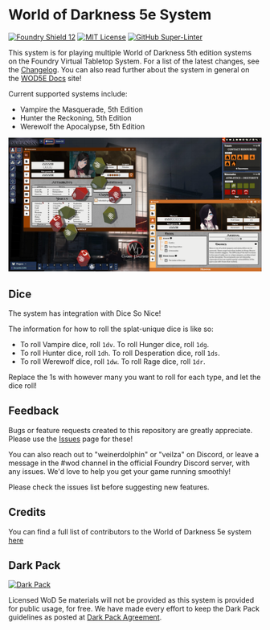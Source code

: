 
# World of Darkness 5e System

[![Foundry Shield 12]][Foundry URL]
[![MIT License]][MIT URL]
[![GitHub Super-Linter]][Super-Linter URL]

This system is for playing multiple World of Darkness 5th edition systems on the Foundry Virtual Tabletop System. For a list of the latest changes, see the [Changelog](https://veilza.github.io/wod5e-docs/changelog.html). You can also read further about the system in general on the [WOD5E Docs](https://veilza.github.io/wod5e-docs/index.html) site!

Current supported systems include:
* Vampire the Masquerade, 5th Edition
* Hunter the Reckoning, 5th Edition
* Werewolf the Apocalypse, 5th Edition

![preview](./assets/images/SystemPreview.png)

## Dice

The system has integration with Dice So Nice!

The information for how to roll the splat-unique dice is like so:
* To roll Vampire dice, roll `1dv`. To roll Hunger dice, roll `1dg`.
* To roll Hunter dice, roll `1dh`. To roll Desperation dice, roll `1ds`.
* To roll Werewolf dice, roll `1dw`. To roll Rage dice, roll `1dr`.

Replace the 1s with however many you want to roll for each type, and let the dice roll!

## Feedback

Bugs or feature requests created to this repository are greatly appreciate. Please use the [Issues](https://github.com/Rayji96/foundry-V5/issues) page for these!

You can also reach out to "weinerdolphin" or "veilza" on Discord, or leave a message in the #wod channel in the official Foundry Discord server, with any issues. We'd love to help you get your game running smoothly!

Please check the issues list before suggesting new features.

## Credits

You can find a full list of contributors to the World of Darkness 5e system [here](https://github.com/WoD5E-Developers/.github/blob/main/contributors.md)

## Dark Pack

[![Dark Pack]][Dark Pack URL]

Licensed WoD 5e materials will not be provided as this system is provided for public usage, for free. We have made every effort to keep the Dark Pack guidelines as posted at [Dark Pack Agreement].

[Foundry Shield 12]: https://img.shields.io/badge/Foundry-11-informational
[Foundry URL]: https://foundryvtt.com

[MIT License]: https://img.shields.io/badge/License-MIT-green
[MIT URL]: https://github.com/Rayji96/foundry-V5/blob/main/LICENSE

[GitHub Super-Linter]: https://github.com/Rayji96/foundry-V5/workflows/Super-Linter/badge.svg
[Super-Linter URL]: https://github.com/marketplace/actions/super-linter

[Dark Pack]: https://s3-eu-north-1.amazonaws.com/pdx-campaign-wp-data/uploads/sites/10/2021/10/05102936/darkpack_logo2-300x300.png
[Dark Pack URL]: https://www.paradoxinteractive.com/games/world-of-darkness/community/dark-pack-agreement
[Dark Pack Agreement]: https://www.paradoxinteractive.com/games/world-of-darkness/community/dark-pack-agreement
